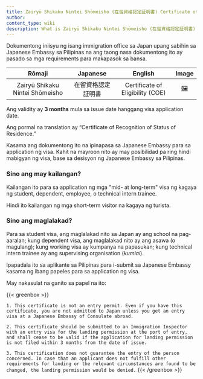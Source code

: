 ```yaml
---
title: Zairyū Shikaku Nintei Shōmeisho (在留資格認定証明書) Certificate of Eligibility
author:
content_type: wiki
description: What is Zairyū Shikaku Nintei Shōmeisho (在留資格認定証明書) Certificate of Eligibility?
---
```

Dokumentong iniisyu ng isang immigration office sa Japan upang sabihin sa Japanese Embassy sa Pilipinas na ang taong nasa dokumentong ito ay pasado sa mga requirements para makapasok sa bansa.

| Rōmaji | Japanese | English | Image |
| :---: | :---: | :---: | :---: | 
| Zairyū Shikaku Nintei Shōmeisho | 在留資格認定証明書 | Certificate of Eligibility (COE) | [🖼️](zairyu-shikaku-nintei-shomeisho-certificate-of-eligibility.jpg "Zairyū Shikaku Nintei Shōmeisho") |

Ang validity ay **3 months** mula sa issue date hanggang visa application date.

Ang pormal na translation ay “Certificate of Recognition of Status of Residence.”

Kasama ang dokumentong ito na ipinapasa sa Japanese Embassy para sa application ng visa. Kahit na mayroon nito ay may posibilidad pa ring hindi mabigyan ng visa, base sa desisyon ng Japanese Embassy sa Pilipinas.

### Sino ang may kailangan?

Kailangan ito para sa application ng mga "mid- at long-term" visa ng kagaya ng student, dependent, employee, o technical intern trainee.

Hindi ito kailangan ng mga short-term visitor na kagaya ng turista.

### Sino ang maglalakad?

Para sa student visa, ang maglalakad nito sa Japan ay ang school na pag-aaralan; kung dependent visa, ang maglalakad nito ay ang asawa (o magulang); kung working visa ay kumpanya na papasukan; kung technical intern trainee ay ang supervising organisation (*kumiai*).

Ipapadala ito sa aplikante sa Pilipinas para i-submit sa Japanese Embassy kasama ng ibang papeles para sa application ng visa.

May nakasulat na ganito sa papel na ito:

{{< greenbox >}}

`1. This certificate is not an entry permit. Even if you have this certificate, you are not admitted to Japan unless you get an entry visa at a Japanese Embassy of Consulate abroad.`

`2. This certificate should be submitted to an Immigration Inspector with an entry visa for the landing permission at the port of entry, and shall cease to be valid if the application for landing permission is not filed within 3 months from the date of issue.`

`3. This certification does not guarantee the entry of the person concerned. In case that an applicant does not fulfill other requirements for landing or the relevant circumstances are found to be changed, the landing permission would be denied.`
{{< /greenbox >}}

